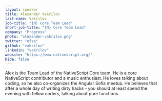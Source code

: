 ```yaml
---
layout: speaker
title: Alexander Vakrilov
last-name: Vakrilov
job-title: "{N} Core Team Lead"
short-job-title: "{N} Core Team Lead"
company: "Progress"
photo: "alexander-vakrilov.png"
twitter: "ufsa"
github: "vakrilov"
linkedin: "vakrilov"
website: "https://www.nativescript.org/"
hide: false
---
```


Alex is the Team Lead of the NativeScript Core team. He is a core NativeScript contributor and a music enthusiast. He loves talking about coding, so he also co-organizes the Angular Sofia meetup. He believes that after a whole day of writing dirty hacks - you should at least spend the evening with fellow coders, talking about pure functions.